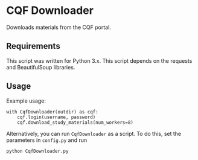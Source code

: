 # CQF Downloader

Downloads materials from the CQF portal.

## Requirements

This script was written for Python 3.x. This script depends on the requests and BeautifulSoup libraries.

## Usage

Example usage:
```
with CqfDownloader(outdir) as cqf:
    cqf.login(username, password)
    cqf.download_study_materials(num_workers=8)
```

Alternatively, you can run `CqfDownloader` as a script. To do this, set the parameters in `config.py` and run
```
python CqfDownloader.py
```
